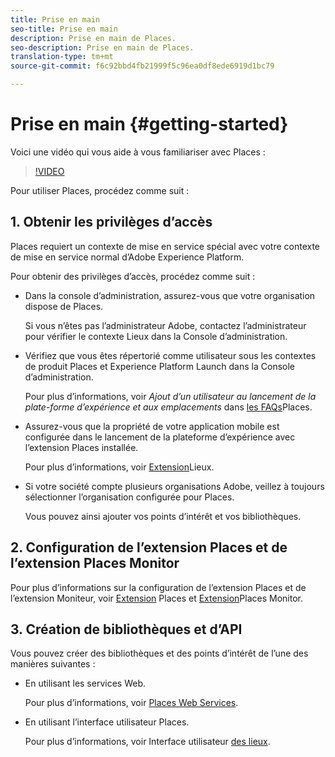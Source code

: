 ```yaml
---
title: Prise en main
seo-title: Prise en main
description: Prise en main de Places.
seo-description: Prise en main de Places.
translation-type: tm+mt
source-git-commit: f6c92bbd4fb21999f5c96ea0df8ede6919d1bc79

---
```



# Prise en main {#getting-started}

Voici une vidéo qui vous aide à vous familiariser avec Places :

>[!VIDEO](https://www.youtube.com/watch?v=aV6i_ayxWCw)

Pour utiliser Places, procédez comme suit :

## 1. Obtenir les privilèges d’accès

Places requiert un contexte de mise en service spécial avec votre contexte de mise en service normal d’Adobe Experience Platform.

Pour obtenir des privilèges d’accès, procédez comme suit :

* Dans la console d’administration, assurez-vous que votre organisation dispose de Places.

   Si vous n’êtes pas l’administrateur Adobe, contactez l’administrateur pour vérifier le contexte Lieux dans la Console d’administration.

* Vérifiez que vous êtes répertorié comme utilisateur sous les contextes de produit Places et Experience Platform Launch dans la Console d’administration.

   Pour plus d’informations, voir *Ajout d’un utilisateur au lancement de la plate-forme d’expérience et aux emplacements* dans [les FAQs](/help/places-faqs.md)Places.

* Assurez-vous que la propriété de votre application mobile est configurée dans le lancement de la plateforme d’expérience avec l’extension Places installée.

   Pour plus d’informations, voir [Extension](/help/places-ext-aep-sdks/places-extension/places-extension.md)Lieux.

* Si votre société compte plusieurs organisations Adobe, veillez à toujours sélectionner l’organisation configurée pour Places.

   Vous pouvez ainsi ajouter vos points d’intérêt et vos bibliothèques.

## 2. Configuration de l’extension Places et de l’extension Places Monitor

Pour plus d’informations sur la configuration de l’extension Places et de l’extension Moniteur, voir [Extension](/help/places-ext-aep-sdks/places-extension/places-extension.md) Places et [Extension](/help/places-ext-aep-sdks/places-monitor-extension/places-monitor-extension.md)Places Monitor.

## 3. Création de bibliothèques et d’API

Vous pouvez créer des bibliothèques et des points d’intérêt de l’une des manières suivantes :

* En utilisant les services Web.

   Pour plus d’informations, voir [Places Web Services](/help/places-web-service-api/places-web-services.md).

* En utilisant l’interface utilisateur Places.

   Pour plus d’informations, voir Interface utilisateur [des lieux](/help/poi-mgmt-ui/places-services-overview.md).